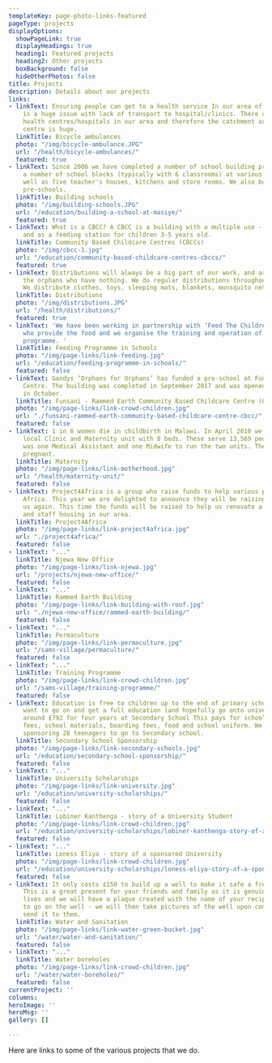 ```yaml
---
templateKey: page-photo-links-featured
pageType: projects
displayOptions:
  showPageLink: true
  displayHeadings: true
  heading1: Featured projects
  heading2: Other projects
  boxBackground: false
  hideOtherPhotos: false
title: Projects
description: Details about our projects
links:
- linkText: Ensuring people can get to a health service In our area of support there
    is a huge issue with lack of transport to hospital/clinics. There are not enough
    health centres/hospitals in our area and therefore the catchment area for each
    centre is huge.
  linkTitle: Bicycle ambulances
  photo: "/img/bicycle-ambulance.JPG"
  url: "/health/bicycle-ambulances/"
  featured: true
- linkText: Since 2006 we have completed a number of school building projects including
    a number of school blocks (typically with 6 classrooms) at various locations as
    well as five teacher's houses, kitchens and store rooms. We also build and renovate
    pre-schools.
  linkTitle: Building schools
  photo: "/img/building-schools.JPG"
  url: "/education/building-a-school-at-masiye/"
  featured: true
- linkText: What is a CBCC? A CBCC is a building with a multiple use - as a pre-school
    and as a feeding station for children 3-5 years old.
  linkTitle: Community Based Childcare Centres (CBCCs)
  photo: "/img/cbcc-1.jpg"
  url: "/education/community-based-childcare-centres-cbccs/"
  featured: true
- linkText: Distributions will always be a big part of our work, and are vital to
    the orphans who have nothing. We do regular distributions throughout our area.
    We distribute clothes, toys, sleeping mats, blankets, monsquito nets.
  linkTitle: Distributions
  photo: "/img/distributions.JPG"
  url: "/health/distributions/"
  featured: true
- linkText: 'We have been working in partnership with ‘Feed The Children’ (www.feedthechildren.org)
    who provide the food and we organise the training and operation of the feeding
    programme. '
  linkTitle: Feeding Programme in Schools
  photo: "/img/page-links/link-feeding.jpg"
  url: "/education/feeding-programme-in-schools/"
  featured: false
- linkText: Gandys ‘Orphans for Orphans’ has funded a pre-school at Funsani, Lumbadzi
    Centre. The building was completed in September 2017 and was opened by Gandys
    in October.
  linkTitle: Funsani - Rammed Earth Community Based Childcare Centre (CBCC)
  photo: "/img/page-links/link-crowd-children.jpg"
  url: "./funsani-rammed-earth-community-based-childcare-centre-cbcc/"
  featured: false
- linkText: 1 in 6 women die in childbirth in Malawi. In April 2010 we filmed in our
    local Clinic and Maternity unit with 8 beds. These serve 13,569 people. There
    was one Medical Assistant and one Midwife to run the two units. The Midwife was
    pregnant.
  linkTitle: Maternity
  photo: "/img/page-links/link-motherhood.jpg"
  url: "/health/maternity-unit/"
  featured: false
- linkText: Project4Africa is a group who raise funds to help various projects in
    Africa. This year we are delighted to announce they will be raising money for
    us again. This time the funds will be raised to help us renovate a maternity unit
    and staff housing in our area.
  linkTitle: Project4Africa
  photo: "/img/page-links/link-project4africa.jpg"
  url: "./project4africa/"
  featured: false
- linkText: "..."
  linkTitle: Njewa New Office
  photo: "/img/page-links/link-njewa.jpg"
  url: "/projects/njewa-new-office/"
  featured: false
- linkText: "..."
  linkTitle: Rammed Earth Building
  photo: "/img/page-links/link-building-with-roof.jpg"
  url: "./njewa-new-office/rammed-earth-building/"
  featured: false
- linkText: "..."
  linkTitle: Permaculture
  photo: "/img/page-links/link-permaculture.jpg"
  url: "/sams-village/permaculture/"
  featured: false
- linkText: "..."
  linkTitle: Training Programme
  photo: "/img/page-links/link-crowd-children.jpg"
  url: "/sams-village/training-programme/"
  featured: false
- linkText: Education is free to children up to the end of primary school but if they
    want to go on and get a full education (and hopefully go onto university) it costs
    around £792 for four years at Secondary School This pays for school fees, exam
    fees, school materials, boarding fees, food and school uniform. We are currently
    sponsoring 28 teenagers to go to Secondary school.
  linkTitle: Secondary School Sponsorship
  photo: "/img/page-links/link-secondary-schools.jpg"
  url: "/education/secondary-school-sponsorship/"
  featured: false
- linkText: "..."
  linkTitle: University Scholarships
  photo: "/img/page-links/link-university.jpg"
  url: "/education/university-scholarships/"
  featured: false
- linkText: "..."
  linkTitle: Lobiner Kanthenga - story of a University Student
  photo: "/img/page-links/link-crowd-children.jpg"
  url: "/education/university-scholarships/lobiner-kanthenga-story-of-a-university-student/"
  featured: false
- linkText: "..."
  linkTitle: Loness Eliya - story of a sponsored University
  photo: "/img/page-links/link-crowd-children.jpg"
  url: "/education/university-scholarships/loness-eliya-story-of-a-sponsored-university-student/"
  featured: false
- linkText: It only costs £150 to build up a well to make it safe a free from contamination.
    This is a great present for your friends and family as it is genuinely saving
    lives and we will have a plaque created with the name of your recipient on it
    to go on the well - we will then take pictures of the well upon completion and
    send it to them.
  linkTitle: Water and Sanitation
  photo: "/img/page-links/link-water-green-bucket.jpg"
  url: "/water/water-and-sanitation/"
  featured: false
- linkText: "..."
  linkTitle: Water boreholes
  photo: "/img/page-links/link-crowd-children.jpg"
  url: "/water/water-boreholes/"
  featured: false
currentProject: ''
columns: 
heroImage: ''
heroMsg: ''
gallery: []

---
```

Here are links to some of the various projects that we do.